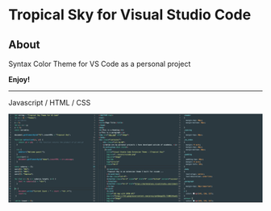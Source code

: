 # Tropical Sky for Visual Studio Code 
## About

Syntax Color Theme for VS Code as a personal project 


**Enjoy!**
- - -
Javascript / HTML / CSS

![](assets/js-html-css.png)

